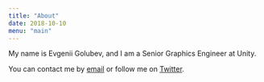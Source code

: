 ```yaml
---
title: "About"
date: 2018-10-10
menu: "main"
---
```


My name is Evgenii Golubev, and I am a Senior Graphics Engineer at Unity.

You can contact me by [email](mailto:firstname.lastname@outlook.com) or follow me on [Twitter](https://twitter.com/zalbard).
